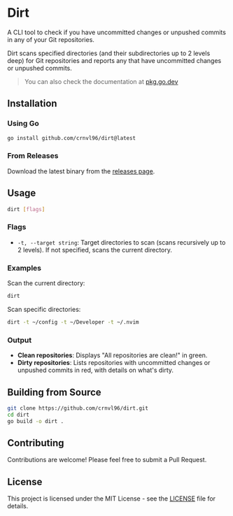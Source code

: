 # Dirt

A CLI tool to check if you have uncommitted changes or unpushed commits in any of your Git repositories.

Dirt scans specified directories (and their subdirectories up to 2 levels deep) for Git repositories and reports any that have uncommitted changes or unpushed commits.

> You can also check the documentation at [pkg.go.dev](https://pkg.go.dev/github.com/crnvl96/dirt)

## Installation

### Using Go

```bash
go install github.com/crnvl96/dirt@latest
```

### From Releases

Download the latest binary from the [releases page](https://github.com/crnvl96/dirt/releases).

## Usage

```bash
dirt [flags]
```

### Flags

- `-t, --target string`: Target directories to scan (scans recursively up to 2 levels). If not specified, scans the current directory.

### Examples

Scan the current directory:

```bash
dirt
```

Scan specific directories:

```bash
dirt -t ~/config -t ~/Developer -t ~/.nvim
```

### Output

- **Clean repositories**: Displays "All repositories are clean!" in green.
- **Dirty repositories**: Lists repositories with uncommitted changes or unpushed commits in red, with details on what's dirty.

## Building from Source

```bash
git clone https://github.com/crnvl96/dirt.git
cd dirt
go build -o dirt .
```

## Contributing

Contributions are welcome! Please feel free to submit a Pull Request.

## License

This project is licensed under the MIT License - see the [LICENSE](LICENSE) file for details.
